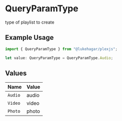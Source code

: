 # QueryParamType

type of playlist to create

## Example Usage

```typescript
import { QueryParamType } from "@lukehagar/plexjs";

let value: QueryParamType = QueryParamType.Audio;
```

## Values

| Name    | Value   |
| ------- | ------- |
| `Audio` | audio   |
| `Video` | video   |
| `Photo` | photo   |